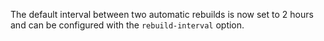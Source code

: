 The default interval between two automatic rebuilds is now set to 2 hours and
can be configured with the `rebuild-interval` option.
